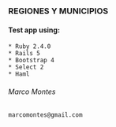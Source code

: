 ### REGIONES Y MUNICIPIOS

#### Test app using:

```
* Ruby 2.4.0
* Rails 5
* Bootstrap 4
* Select 2
* Haml
```

###### Marco Montes
```
marcomontes@gmail.com
```
